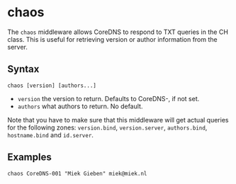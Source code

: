 # chaos

The `chaos` middleware allows CoreDNS to respond to TXT queries in the CH class.
This is useful for retrieving version or author information from the server.

## Syntax

~~~
chaos [version] [authors...]
~~~

* `version` the version to return. Defaults to CoreDNS-<version>, if not set.
* `authors` what authors to return. No default.

Note that you have to make sure that this middleware will get actual queries for the
following zones: `version.bind`, `version.server`, `authors.bind`, `hostname.bind` and
`id.server`.

## Examples

~~~
chaos CoreDNS-001 "Miek Gieben" miek@miek.nl
~~~
